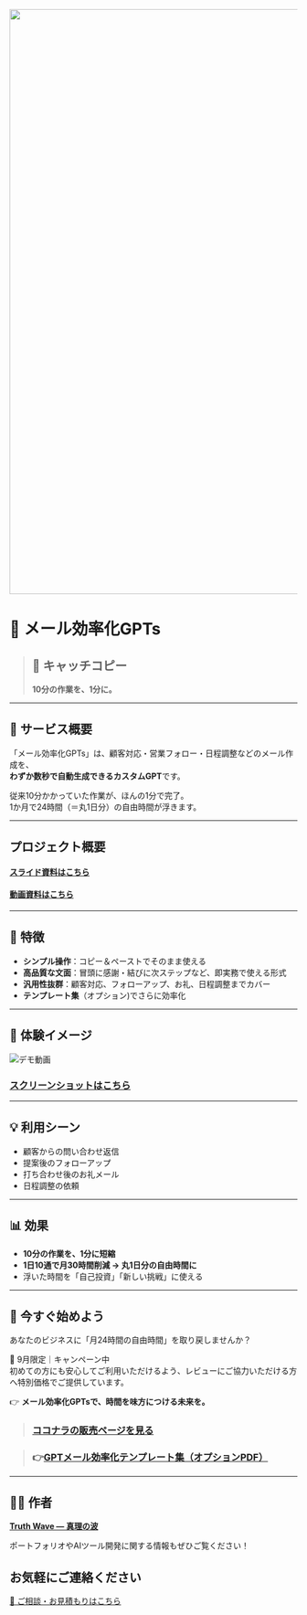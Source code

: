 <p align="center">

<img width="1536" height="1024" alt="偉人の知恵で、アイデアを磨き上げる" src="https://github.com/user-attachments/assets/cb45d091-1188-474e-98d8-513f0ee47857" />

</p>

# 📌 メール効率化GPTs

> ## 🚀 キャッチコピー
> **10分の作業を、1分に。**

---

## 📝 サービス概要
「メール効率化GPTs」は、顧客対応・営業フォロー・日程調整などのメール作成を、  
**わずか数秒で自動生成できるカスタムGPT**です。

従来10分かかっていた作業が、ほんの1分で完了。  
1か月で24時間（＝丸1日分）の自由時間が浮きます。

---

## プロジェクト概要
#### [スライド資料はこちら](https://github.com/truthwave/mail-efficiency-gpts/tree/main/%E8%B3%87%E6%96%99/%E3%83%A1%E3%83%BC%E3%83%AB%E5%8A%B9%E7%8E%87%E5%8C%96GPTs)

#### [動画資料はこちら](https://youtu.be/MfXPDFgx4UI)

---

## 🎯 特徴
- **シンプル操作**：コピー＆ペーストでそのまま使える  
- **高品質な文面**：冒頭に感謝・結びに次ステップなど、即実務で使える形式  
- **汎用性抜群**：顧客対応、フォローアップ、お礼、日程調整までカバー  
- **テンプレート集**（オプション)でさらに効率化  

---

## 📸 **体験イメージ**
![デモ動画](https://github.com/TomoAIDayori/mail-efficiency-gpts/blob/main/%E8%B3%87%E6%96%99/%E3%83%87%E3%83%A2%E5%8B%95%E7%94%BB.gif)

### [スクリーンショットはこちら](https://github.com/truthwave/mail-efficiency-gpts/tree/main/%E8%B3%87%E6%96%99/%E3%82%B9%E3%82%AF%E3%83%AA%E3%83%BC%E3%83%B3%E3%82%B7%E3%83%A7%E3%83%83%E3%83%88)


---

## 💡 利用シーン
- 顧客からの問い合わせ返信  
- 提案後のフォローアップ  
- 打ち合わせ後のお礼メール  
- 日程調整の依頼  

---

## 📊 効果
- **10分の作業を、1分に短縮**  
- **1日10通で月30時間削減 → 丸1日分の自由時間に**  
- 浮いた時間を「自己投資」「新しい挑戦」に使える  

---

## 🧭 今すぐ始めよう
あなたのビジネスに「月24時間の自由時間」を取り戻しませんか？ 

🎯 9月限定｜キャンペーン中
<br>初めての方にも安心してご利用いただけるよう、レビューにご協力いただける方へ特別価格でご提供しています。

👉 **メール効率化GPTsで、時間を味方につける未来を。** 
>  ### [ココナラの販売ページを見る](https://coconala.com/contents_market/pictures/cmf3ndqpl00xr6s0houn6itv9)

> ### 👉[GPTメール効率化テンプレート集（オプションPDF）](https://coconala.com/services/3850924)

---

## 🧑‍💻 作者

**[Truth Wave ― 真理の波](https://github.com/truthwave)**  

ポートフォリオやAIツール開発に関する情報もぜひご覧ください！


## お気軽にご連絡ください
[📩 ご相談・お見積もりはこちら](mailto:realmadrid71214591@gmail.com)
